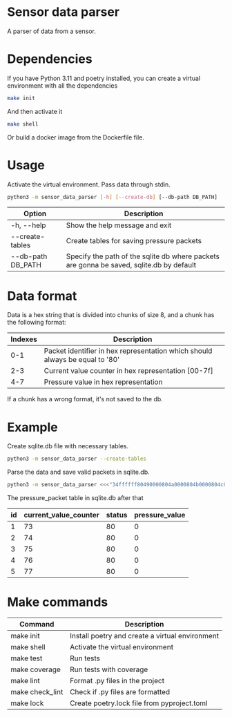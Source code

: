 # Sensor data parser
A parser of data from a sensor.
# Dependencies
If you have Python 3.11 and poetry installed, you can create a virtual environment with all the dependencies
```sh
make init
```
And then activate it
```sh
make shell
```
Or build a docker image from the Dockerfile file.

# Usage
Activate the virtual environment.
Pass data through stdin.
```sh
python3 -m sensor_data_parser [-h] [--create-db] [--db-path DB_PATH]
```
| Option            | Description                                                                              |
|-------------------|------------------------------------------------------------------------------------------|
| -h, --help        | Show the help message and exit                                                           |
| --create-tables   | Create tables for saving pressure packets                                                |
| --db-path DB_PATH | Specify the path of the sqlite db where packets are gonna be saved, sqlite.db by default |

# Data format
Data is a hex string that is divided into chunks of size 8, and a chunk has the following format:

| Indexes | Description                                                                  |
|---------|------------------------------------------------------------------------------|
| 0-1     | Packet identifier in hex representation which should always be equal to '80' |
| 2-3     | Current value counter in hex representation [00-7f]                          |
| 4-7     | Pressure value in hex representation                                         |

If a chunk has a wrong format, it's not saved to the db.

# Example
Create sqlite.db file with necessary tables.
```sh
python3 -m sensor_data_parser --create-tables
```
Parse the data and save valid packets in sqlite.db.
```sh
python3 -m sensor_data_parser <<<"34ffffff80490000804a0000804b0000804c0000804d000079f3ffff"
```
The pressure_packet table in sqlite.db after that

| id | current_value_counter | status | pressure_value |
|--|--|--|--|
| 1 | 73 | 80 | 0 |
| 2 | 74 | 80 | 0 |
| 3 | 75 | 80 | 0 |
| 4 | 76 | 80 | 0 |
| 5 | 77 | 80 | 0 |
# Make commands
| Command         | Description                                     |
|-----------------|-------------------------------------------------|
| make init       | Install poetry and create a virtual environment |
| make shell      | Activate the virtual environment                |
| make test       | Run tests                                       |
| make coverage   | Run tests with coverage                         |
| make lint       | Format .py files in the project                 |
| make check_lint | Check if .py files are formatted                |
| make lock       | Create poetry.lock file from pyproject.toml     |